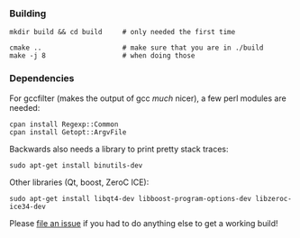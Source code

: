 ### Building
```
mkdir build && cd build     # only needed the first time

cmake ..                    # make sure that you are in ./build
make -j 8                   # when doing those
```

### Dependencies

For gccfilter (makes the output of gcc _much_ nicer), a few perl modules are needed:
```
cpan install Regexp::Common
cpan install Getopt::ArgvFile
```

Backwards also needs a library to print pretty stack traces:
```
sudo apt-get install binutils-dev
```

Other libraries (Qt, boost, ZeroC ICE):
```
sudo apt-get install libqt4-dev libboost-program-options-dev libzeroc-ice34-dev
```


Please [file an issue](https://github.com/Mononofu/sepm-group/issues/new) if you had to do anything else to get a working build!
